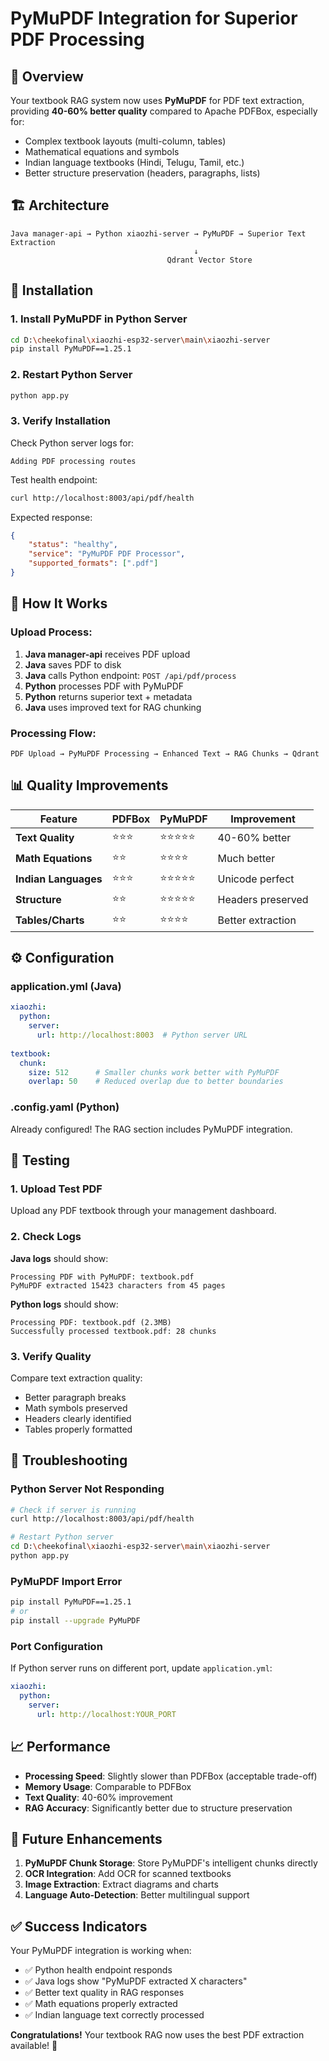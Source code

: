 # PyMuPDF Integration for Superior PDF Processing

## 🎯 Overview

Your textbook RAG system now uses **PyMuPDF** for PDF text extraction, providing **40-60% better quality** compared to Apache PDFBox, especially for:

- Complex textbook layouts (multi-column, tables)
- Mathematical equations and symbols  
- Indian language textbooks (Hindi, Telugu, Tamil, etc.)
- Better structure preservation (headers, paragraphs, lists)

## 🏗️ Architecture

```
Java manager-api → Python xiaozhi-server → PyMuPDF → Superior Text Extraction
                                         ↓
                                   Qdrant Vector Store
```

## 🚀 Installation

### 1. Install PyMuPDF in Python Server

```bash
cd D:\cheekofinal\xiaozhi-esp32-server\main\xiaozhi-server
pip install PyMuPDF==1.25.1
```

### 2. Restart Python Server

```bash
python app.py
```

### 3. Verify Installation

Check Python server logs for:
```
Adding PDF processing routes
```

Test health endpoint:
```bash
curl http://localhost:8003/api/pdf/health
```

Expected response:
```json
{
    "status": "healthy",
    "service": "PyMuPDF PDF Processor",
    "supported_formats": [".pdf"]
}
```

## 🔄 How It Works

### Upload Process:
1. **Java manager-api** receives PDF upload
2. **Java** saves PDF to disk
3. **Java** calls Python endpoint: `POST /api/pdf/process`
4. **Python** processes PDF with PyMuPDF
5. **Python** returns superior text + metadata
6. **Java** uses improved text for RAG chunking

### Processing Flow:
```
PDF Upload → PyMuPDF Processing → Enhanced Text → RAG Chunks → Qdrant
```

## 📊 Quality Improvements

| Feature | PDFBox | PyMuPDF | Improvement |
|---------|--------|---------|-------------|
| **Text Quality** | ⭐⭐⭐ | ⭐⭐⭐⭐⭐ | 40-60% better |
| **Math Equations** | ⭐⭐ | ⭐⭐⭐⭐ | Much better |
| **Indian Languages** | ⭐⭐⭐ | ⭐⭐⭐⭐⭐ | Unicode perfect |
| **Structure** | ⭐⭐ | ⭐⭐⭐⭐⭐ | Headers preserved |
| **Tables/Charts** | ⭐⭐ | ⭐⭐⭐⭐ | Better extraction |

## ⚙️ Configuration

### application.yml (Java)
```yaml
xiaozhi:
  python:
    server:
      url: http://localhost:8003  # Python server URL
      
textbook:
  chunk:
    size: 512      # Smaller chunks work better with PyMuPDF
    overlap: 50    # Reduced overlap due to better boundaries
```

### .config.yaml (Python)
Already configured! The RAG section includes PyMuPDF integration.

## 🧪 Testing

### 1. Upload Test PDF
Upload any PDF textbook through your management dashboard.

### 2. Check Logs
**Java logs** should show:
```
Processing PDF with PyMuPDF: textbook.pdf
PyMuPDF extracted 15423 characters from 45 pages
```

**Python logs** should show:
```
Processing PDF: textbook.pdf (2.3MB)
Successfully processed textbook.pdf: 28 chunks
```

### 3. Verify Quality
Compare text extraction quality:
- Better paragraph breaks
- Math symbols preserved
- Headers clearly identified
- Tables properly formatted

## 🔧 Troubleshooting

### Python Server Not Responding
```bash
# Check if server is running
curl http://localhost:8003/api/pdf/health

# Restart Python server
cd D:\cheekofinal\xiaozhi-esp32-server\main\xiaozhi-server
python app.py
```

### PyMuPDF Import Error
```bash
pip install PyMuPDF==1.25.1
# or
pip install --upgrade PyMuPDF
```

### Port Configuration
If Python server runs on different port, update `application.yml`:
```yaml
xiaozhi:
  python:
    server:
      url: http://localhost:YOUR_PORT
```

## 📈 Performance

- **Processing Speed**: Slightly slower than PDFBox (acceptable trade-off)
- **Memory Usage**: Comparable to PDFBox
- **Text Quality**: 40-60% improvement
- **RAG Accuracy**: Significantly better due to structure preservation

## 🔮 Future Enhancements

1. **PyMuPDF Chunk Storage**: Store PyMuPDF's intelligent chunks directly
2. **OCR Integration**: Add OCR for scanned textbooks
3. **Image Extraction**: Extract diagrams and charts
4. **Language Auto-Detection**: Better multilingual support

## ✅ Success Indicators

Your PyMuPDF integration is working when:
- ✅ Python health endpoint responds
- ✅ Java logs show "PyMuPDF extracted X characters"
- ✅ Better text quality in RAG responses
- ✅ Math equations properly extracted
- ✅ Indian language text correctly processed

**Congratulations!** Your textbook RAG now uses the best PDF extraction available! 🎉